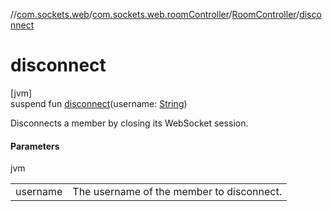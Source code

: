 //[com.sockets.web](../../../index.md)/[com.sockets.web.roomController](../index.md)/[RoomController](index.md)/[disconnect](disconnect.md)

# disconnect

[jvm]\
suspend fun [disconnect](disconnect.md)(username: [String](https://kotlinlang.org/api/latest/jvm/stdlib/kotlin/-string/index.html))

Disconnects a member by closing its WebSocket session.

#### Parameters

jvm

| | |
|---|---|
| username | The username of the member to disconnect. |
